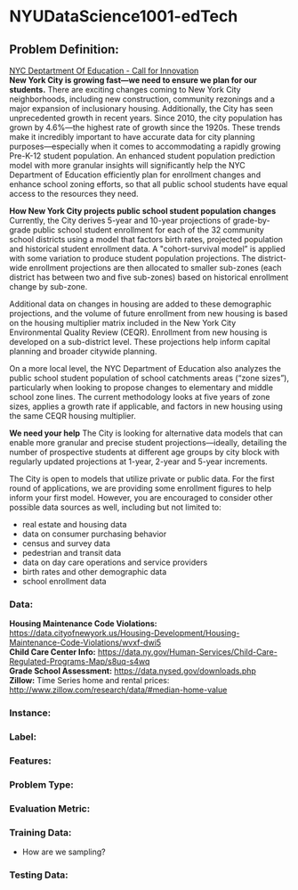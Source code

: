 # NYUDataScience1001-edTech

## Problem Definition:

[NYC Deptartment Of Education - Call for Innovation](http://www.nyc.gov/html/cfi/html/DOE/index.html#collapse1)  
**New York City is growing fast—we need to ensure we plan for our students.**
There are exciting changes coming to New York City neighborhoods, including new construction, community rezonings and a major expansion of inclusionary housing. Additionally, the City has seen unprecedented growth in recent years. Since 2010, the city population has grown by 4.6%—the highest rate of growth since the 1920s. These trends make it incredibly important to have accurate data for city planning purposes—especially when it comes to accommodating a rapidly growing Pre-K-12 student population. An enhanced student population prediction model with more granular insights will significantly help the NYC Department of Education efficiently plan for enrollment changes and enhance school zoning efforts, so that all public school students have equal access to the resources they need.


**How New York City projects public school student population changes**
Currently, the City derives 5-year and 10-year projections of grade-by-grade public school student enrollment for each of the 32 community school districts using a model that factors birth rates, projected population and historical student enrollment data. A "cohort-survival model” is applied with some variation to produce student population projections. The district-wide enrollment projections are then allocated to smaller sub-zones (each district has between two and five sub-zones) based on historical enrollment change by sub-zone.

Additional data on changes in housing are added to these demographic projections, and the volume of future enrollment from new housing is based on the housing multiplier matrix included in the New York City Environmental Quality Review (CEQR). Enrollment from new housing is developed on a sub-district level. These projections help inform capital planning and broader citywide planning.

On a more local level, the NYC Department of Education also analyzes the public school student population of school catchments areas (“zone sizes”), particularly when looking to propose changes to elementary and middle school zone lines. The current methodology looks at five years of zone sizes, applies a growth rate if applicable, and factors in new housing using the same CEQR housing multiplier.


**We need your help**
The City is looking for alternative data models that can enable more granular and precise student projections—ideally, detailing the number of prospective students at different age groups by city block with regularly updated projections at 1-year, 2-year and 5-year increments.

The City is open to models that utilize private or public data. For the first round of applications, we are providing some enrollment figures to help inform your first model. However, you are encouraged to consider other possible data sources as well, including but not limited to:

* real estate and housing data
* data on consumer purchasing behavior
* census and survey data
* pedestrian and transit data
* data on day care operations and service providers
* birth rates and other demographic data
* school enrollment data

### Data:
**Housing Maintenance Code Violations:** https://data.cityofnewyork.us/Housing-Development/Housing-Maintenance-Code-Violations/wvxf-dwi5  
**Child Care Center Info:**  https://data.ny.gov/Human-Services/Child-Care-Regulated-Programs-Map/s8uq-s4wq  
**Grade School Assessment:** https://data.nysed.gov/downloads.php  
**Zillow:** Time Series home and rental prices: http://www.zillow.com/research/data/#median-home-value  
### Instance:
### Label:
### Features:
### Problem Type: 
### Evaluation Metric:
### Training Data: 
* How are we sampling?  
### Testing Data:
